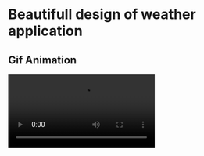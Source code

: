 # Beautifull design of weather application

## Gif Animation
![Gif](https://github.com/makhmudov0907/weatherDesign/blob/main/weatherAppPreview/WeatherAppGif.mov "Application Gif")
